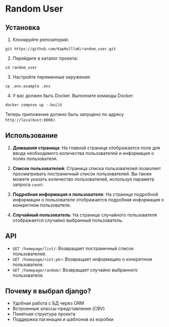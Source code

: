 # Random User

## Установка

1. Клонируйте репозиторий:

```
git https://github.com/KapHullloK/random_user.git
```

2. Перейдите в каталог проекта:

```
cd random_user
```

3. Настройте переменные окружения:

```
cp .env.example .env
```

4. У вас должен быть Docker. Выполните команды Docker:

```
docker compose up --build
```

Теперь приложение должно быть запущено по адресу `http://localhost:8000/`.

## Использование

1. **Домашняя страница**: На главной странице отображается поле для ввода необходимого количества пользователей и
   информация о полях пользователя.

2. **Список пользователей**: Страница списка пользователей позволяет просматривать постраничный список пользователей. Вы
   также можете указать количество
   пользователей, используя параметр запроса `count`.

3. **Подробная информация о пользователе**: На странице подробной информации о пользователе отображается подробная
   информация о конкретном пользователе.

4. **Случайный пользователь**: На странице случайного пользователя отображается случайно выбранный пользователь.

## API

- `GET /homepage/list/`: Возвращает постраничный список пользователей.
- `GET /homepage/<int:pk>`: Возвращает информацию о конкретном пользователе.
- `GET /homepage/random/`: Возвращает случайно выбранного пользователя.

## Почему я выбрал django?

- Удобная работа с БД через ORM
- Встроенные классы-представления (CBV)
- Понятная структура проекта 
- Поддержка пагинации и шаблонов из коробки
